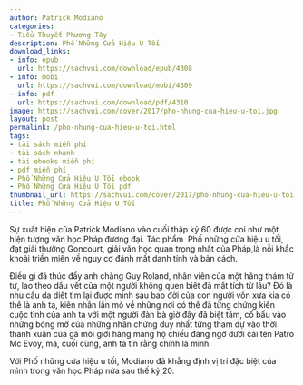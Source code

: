 ```yaml
---
author: Patrick Modiano
categories:
- Tiểu Thuyết Phương Tây
description: Phố Những Cửa Hiệu U Tối
download_links:
- info: epub
  url: https://sachvui.com/download/epub/4308
- info: mobi
  url: https://sachvui.com/download/mobi/4309
- info: pdf
  url: https://sachvui.com/download/pdf/4310
image: https://sachvui.com/cover/2017/pho-nhung-cua-hieu-u-toi.jpg
layout: post
permalink: /pho-nhung-cua-hieu-u-toi.html
tags:
- tải sách miễn phí
- tải sách nhanh
- tải ebooks miễn phí
- pdf miễn phí
- Phố Những Cửa Hiệu U Tối ebook
- Phố Những Cửa Hiệu U Tối pdf
thumbnail_url: https://sachvui.com/cover/2017/pho-nhung-cua-hieu-u-toi.jpg
title: Phố Những Cửa Hiệu U Tối
---
```


 <div class="item-desc text-justify"> <p>Sự xuất hiện của Patrick Modiano vào cuối thập kỷ 60 được coi như một hiện tượng vǎn học Pháp đương đại. Tác phẩm  Phố những cửa hiệu u tối, đạt giải thưởng Goncourt, giải vǎn học quan trọng nhất của Pháp,là nỗi khắc khoải triền miên về nguy cơ đánh mất danh tính và bản cách.</p><p>Điều gì đã thúc đẩy anh chàng Guy Roland, nhân viên của một hãng thám tử tư, lao theo dấu vết của một người không quen biết đã mất tích từ lâu? Đó là nhu cầu da diết tìm lại được mình sau bao đời của con người vốn xưa kia có thể là anh ta, kiên nhẫn lần mò về những nơi có thể đã từng chứng kiến cuộc tình của anh ta với một người đàn bà giờ đây đã biệt tǎm, cố bấu vào những bóng mờ của những nhân chứng duy nhất từng tham dự vào thời thanh xuân của gã môi giới hàng mang hộ chiếu đáng ngờ dưới cái tên Patro Mc Evoy, mà, cuối cùng, anh ta tin rằng chính là mình.</p><p>Với Phố những cửa hiệu u tối, Modiano đã khẳng định vị trí đặc biệt của mình trong vǎn học Pháp nửa sau thế kỷ 20.</p> </div>